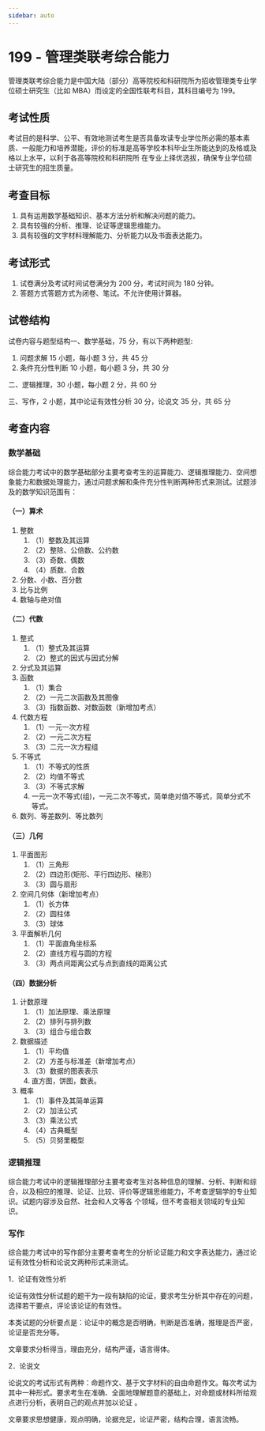 ```yaml
---
sidebar: auto
---
```


# 199 - 管理类联考综合能力

管理类联考综合能力是中国大陆（部分）高等院校和科研院所为招收管理类专业学位硕士研究生（比如 MBA）而设定的全国性联考科目，其科目编号为 199。

## 考试性质

考试目的是科学、公平、有效地测试考生是否具备攻读专业学位所必需的基本素质、一般能力和培养潜能，评价的标准是高等学校本科毕业生所能达到的及格或及格以上水平，以利于各高等院校和科研院所
在专业上择优选拔，确保专业学位硕士研究生的招生质量。

## 考查目标

1. 具有运用数学基础知识、基本方法分析和解决问题的能力。
2. 具有较强的分析、推理、论证等逻辑思维能力。
3. 具有较强的文字材料理解能力、分析能力以及书面表达能力。

## 考试形式

1. 试卷满分及考试时间试卷满分为 200 分，考试时间为 180 分钟。
2. 答题方式答题方式为闭卷、笔试。不允许使用计算器。

## 试卷结构

试卷内容与题型结构一、数学基础，75 分，有以下两种题型:

1. 问题求解 15 小题，每小题 3 分，共 45 分
2. 条件充分性判断 10 小题，每小题 3 分，共 30 分

二、逻辑推理，30 小题，每小题 2 分，共 60 分

三、写作，2 小题，其中论证有效性分析 30 分，论说文 35 分，共 65 分

## 考查内容

### 数学基础

综合能力考试中的数学基础部分主要考查考生的运算能力、逻辑推理能力、空间想象能力和数据处理能力，通过问题求解和条件充分性判断两种形式来测试。试题涉及的数学知识范围有：

#### （一）算术

1. 整数
   1. （1）整数及其运算
   2. （2）整除、公倍数、公约数
   3. （3）奇数、偶数
   4. （4）质数、合数
2. 分数、小数、百分数
3. 比与比例
4. 数轴与绝对值

#### （二）代数

1. 整式
   1. （1）整式及其运算
   2. （2）整式的因式与因式分解
2. 分式及其运算
3. 函数
   1. （1）集合
   2. （2）一元二次函数及其图像
   3. （3）指数函数、对数函数（新增加考点）
4. 代数方程
   1. （1）一元一次方程
   2. （2）一元二次方程
   3. （3）二元一次方程组
5. 不等式
   1. （1）不等式的性质
   2. （2）均值不等式
   3. （3）不等式求解
   4. 一元一次不等式(组)，一元二次不等式，简单绝对值不等式，简单分式不等式。
6. 数列、等差数列、等比数列

#### （三）几何

1. 平面图形
   1. （1）三角形
   2. （2）四边形(矩形、平行四边形、梯形)
   3. （3）圆与扇形
2. 空间几何体（新增加考点）
   1. （1）长方体
   2. （2）圆柱体
   3. （3）球体
3. 平面解析几何
   1. （1）平面直角坐标系
   2. （2）直线方程与圆的方程
   3. （3）两点间距离公式与点到直线的距离公式

#### （四）数据分析

1. 计数原理
   1. （1）加法原理、乘法原理
   2. （2）排列与排列数
   3. （3）组合与组合数
2. 数据描述
   1. （1）平均值
   2. （2）方差与标准差（新增加考点）
   3. （3）数据的图表表示
   4. 直方图，饼图，数表。
3. 概率
   1. （1）事件及其简单运算
   2. （2）加法公式
   3. （3）乘法公式
   4. （4）古典概型
   5. （5）贝努里概型

### 逻辑推理

综合能力考试中的逻辑推理部分主要考查考生对各种信息的理解、分析、判断和综合，以及相应的推理、论证、比较、评价等逻辑思维能力，不考查逻辑学的专业知识。试题内容涉及自然、社会和人文等各
个领域，但不考查相关领域的专业知识。

### 写作

综合能力考试中的写作部分主要考查考生的分析论证能力和文字表达能力，通过论证有效性分析和论说文两种形式来测试。

1．论证有效性分析

论证有效性分析试题的题干为一段有缺陷的论证，要求考生分析其中存在的问题，选择若干要点，评论该论证的有效性。

本类试题的分析要点是：论证中的概念是否明确，判断是否准确，推理是否严密，论证是否充分等。

文章要求分析得当，理由充分，结构严谨，语言得体。

2．论说文

论说文的考试形式有两种：命题作文、基于文字材料的自由命题作文。每次考试为其中一种形式。要求考生在准确、全面地理解题意的基础上，对命题或材料所给观点进行分析，表明自己的观点并加以论证
。

文章要求思想健康，观点明确，论据充足，论证严密，结构合理，语言流畅。
